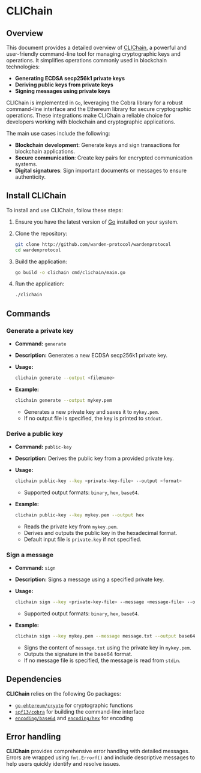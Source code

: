 ﻿---
sidebar_position: 2
---

# CLIChain

## Overview

This document provides a detailed overview of [CLIChain](../../../../../cmd/clichain/main.go), a powerful and user-friendly command-line tool for managing cryptographic keys and operations. It simplifies operations commonly used in blockchain technologies:

- **Generating ECDSA secp256k1 private keys**
- **Deriving public keys from private keys**
- **Signing messages using private keys**

CLIChain is implemented in `Go`, leveraging the Cobra library for a robust command-line interface and the Ethereum library for secure cryptographic operations. These integrations make CLIChain a reliable choice for developers working with blockchain and cryptographic applications.

The main use cases include the following:

- **Blockchain development**: Generate keys and sign transactions for blockchain applications.
- **Secure communication**: Create key pairs for encrypted communication systems.
- **Digital signatures**: Sign important documents or messages to ensure authenticity.

## Install CLIChain

To install and use CLIChain, follow these steps:

1. Ensure you have the latest version of [Go](https://golang.org/dl/) installed on your system.

2. Clone the repository:

   ```bash
   git clone http://github.com/warden-protocol/wardenprotocol
   cd wardenprotocol
   ```

3. Build the application:

   ```bash
   go build -o clichain cmd/clichain/main.go
   ```

4. Run the application:

   ```bash
   ./clichain
   ```

## Commands

### Generate a private key

- **Command:** `generate`
- **Description:** Generates a new ECDSA secp256k1 private key.
- **Usage:**  

  ```bash
  clichain generate --output <filename>
  ```

- **Example:**

    ```bash
    clichain generate --output mykey.pem
    ```

  - Generates a new private key and saves it to `mykey.pem`.
  - If no output file is specified, the key is printed to `stdout`.

### Derive a public key

- **Command:** `public-key`
- **Description:** Derives the public key from a provided private key.
- **Usage:**

  ```bash
  clichain public-key --key <private-key-file> --output <format>
  ```

  - Supported output formats: `binary`, `hex`, `base64`.

- **Example:**

    ```bash
    clichain public-key --key mykey.pem --output hex
    ```

  - Reads the private key from `mykey.pem`.
  - Derives and outputs the public key in the hexadecimal format.
  - Default input file is `private.key` if not specified.

### Sign a message

- **Command:** `sign`
- **Description:** Signs a message using a specified private key.
- **Usage:**  

  ```bash
  clichain sign --key <private-key-file> --message <message-file> --output <format>
  ```

  - Supported output formats: `binary`, `hex`, `base64`.

- **Example:**  

    ```bash
    clichain sign --key mykey.pem --message message.txt --output base64
    ```

  - Signs the content of `message.txt` using the private key in `mykey.pem`.
  - Outputs the signature in the base64 format.
  - If no message file is specified, the message is read from `stdin`.

## Dependencies

**CLIChain** relies on the following Go packages:

- [`go-ehtereum/crypto`](https://github.com/ethereum/go-ethereum/tree/master/crypto) for cryptographic functions
- [`spf13/cobra`](github.com/spf13/cobra) for building the command-line interface
- [`encoding/base64`](https://pkg.go.dev/encoding/base64) and [`encoding/hex`](https://pkg.go.dev/encoding/hex) for encoding

## Error handling

**CLIChain** provides comprehensive error handling with detailed messages. Errors are wrapped using `fmt.Errorf()` and include descriptive messages to help users quickly identify and resolve issues.
